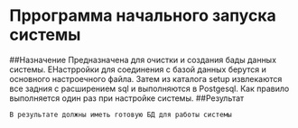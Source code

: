 # Пррограмма начального запуска системы
##Назначение 
    Предназначена для очистки и создания бады данных системы. ЕНастрройки для соединения с базой данных
берутся и основного настроечного файла. Затем из каталога setup извлекаются все задния с расширением sql и выполняются
в Postgesql.
    Как правило выполняется один раз при настройке системы. 
##Результат

    В результате должны иметь готовую БД для работы системы